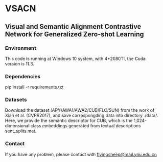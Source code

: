 # VSACN

## Visual and Semantic Alignment Contrastive Network for Generalized Zero-shot Learning
### Environment 
This code is running at Windows 10 system, with 4*2080TI, the Cuda version is 11.3.
### Dependencies
pip install -r requirements.txt
### Datasets
Download the dataset (APY/AWA1/AWA2/CUB/FLO/SUN) from the work of Xian et al. (CVPR2017), and save correspongding data into directory ./data/. Here, we provide the semantic descriptor for CUB, which is the 1,024-dimensional class embeddings generated from textual descriptions sent_splits.mat.
### Contact
If you have any problem, please contact with flyingsheep@mail.ynu.edu.cn
